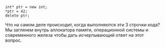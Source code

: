 ```
int* ptr = new int;
*ptr = 42;
delete ptr;
```

Что на самом деле происходит, когда выполняются эти 3 строчки кода? Мы заглянем внутрь аллокатора памяти, операционной системы и современного железа чтобы дать исчерпывающий ответ на этот вопрос.


